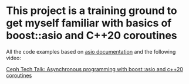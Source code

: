 # This project is a training ground to get myself familiar with basics of boost::asio and C++20 coroutines

All the code examples based on [asio documentation](https://think-async.com/Asio/boost_asio_1_30_2/doc/html/boost_asio.html) and the following video:

[Ceph Tech Talk: Asynchronous programming with boost::asio and c++20 coroutines](https://www.youtube.com/watch?v=76T3JO9kFf4)

